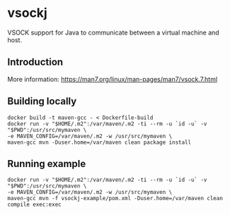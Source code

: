 # vsockj
VSOCK support for Java to communicate between a virtual machine and host.

## Introduction

More information: https://man7.org/linux/man-pages/man7/vsock.7.html

## Building locally

```shell script
docker build -t maven-gcc - < Dockerfile-build
docker run -v "$HOME/.m2":/var/maven/.m2 -ti --rm -u `id -u` -v "$PWD":/usr/src/mymaven \
-e MAVEN_CONFIG=/var/maven/.m2 -w /usr/src/mymaven \
maven-gcc mvn -Duser.home=/var/maven clean package install
```

## Running example
```shell script
docker run -v "$HOME/.m2":/var/maven/.m2 -ti --rm -u `id -u` -v "$PWD":/usr/src/mymaven \
-e MAVEN_CONFIG=/var/maven/.m2 -w /usr/src/mymaven \
maven-gcc mvn -f vsockj-example/pom.xml -Duser.home=/var/maven clean compile exec:exec
```
